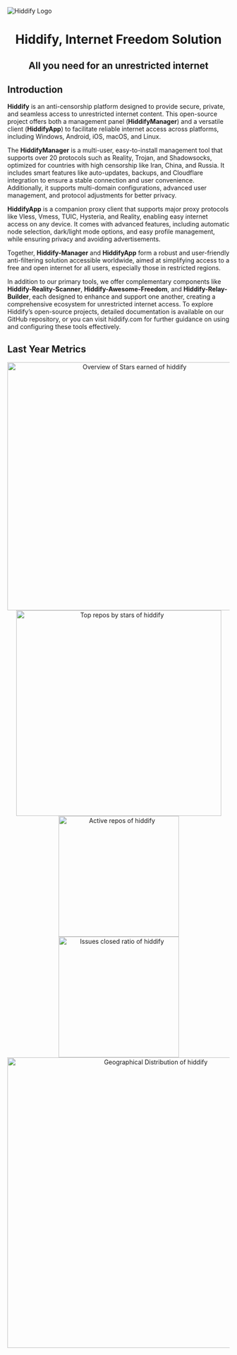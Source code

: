 ![Hiddify Logo](https://user-images.githubusercontent.com/125398461/227777845-a4d0f86b-faa2-4f2b-a410-4aa5f68bfe19.png)

<h1 align="center">Hiddify, Internet Freedom Solution</h1>
<h2 align="center">All you need for an unrestricted internet</h2>



## Introduction
<!-- Copy-paste in your Readme.md file -->
**Hiddify** is an anti-censorship platform designed to provide secure, private, and seamless access to unrestricted internet content. This open-source project offers both a management panel (**HiddifyManager**) and a versatile client (**HiddifyApp**) to facilitate reliable internet access across platforms, including Windows, Android, iOS, macOS, and Linux.

The **HiddifyManager** is a multi-user, easy-to-install management tool that supports over 20 protocols such as Reality, Trojan, and Shadowsocks, optimized for countries with high censorship like Iran, China, and Russia. It includes smart features like auto-updates, backups, and Cloudflare integration to ensure a stable connection and user convenience. Additionally, it supports multi-domain configurations, advanced user management, and protocol adjustments for better privacy.

**HiddifyApp** is a companion proxy client that supports major proxy protocols like Vless, Vmess, TUIC, Hysteria, and Reality, enabling easy internet access on any device. It comes with advanced features, including automatic node selection, dark/light mode options, and easy profile management, while ensuring privacy and avoiding advertisements.

Together, **Hiddify-Manager** and **HiddifyApp** form a robust and user-friendly anti-filtering solution accessible worldwide, aimed at simplifying access to a free and open internet for all users, especially those in restricted regions.

In addition to our primary tools, we offer complementary components like **Hiddify-Reality-Scanner**, **Hiddify-Awesome-Freedom**, and **Hiddify-Relay-Builder**, each designed to enhance and support one another, creating a comprehensive ecosystem for unrestricted internet access. To explore Hiddify’s open-source projects, detailed documentation is available on our GitHub repository, or you can visit hiddify.com for further guidance on using and configuring these tools effectively.

## Last Year Metrics 


<!-- Copy-paste in your Readme.md file -->
<a href="https://next.ossinsight.io/widgets/official/compose-org-overview-stars?owner_id=126981719&period=past_12_months" target="_blank" style="display: block" align="center">
  <picture>
    <source media="(prefers-color-scheme: dark)" srcset="https://next.ossinsight.io/widgets/official/compose-org-overview-stars/thumbnail.png?owner_id=126981719&period=past_12_months&image_size=2x6&color_scheme=dark" width="561" height="auto">
    <img alt="Overview of Stars earned of hiddify" src="https://next.ossinsight.io/widgets/official/compose-org-overview-stars/thumbnail.png?owner_id=126981719&period=past_12_months&image_size=2x6&color_scheme=light" width="561" height="auto">
  </picture>
</a>
<!-- Copy-paste in your Readme.md file -->

<a href="https://next.ossinsight.io/widgets/official/compose-org-stars-top-repos?owner_id=126981719&period=past_12_months" target="_blank" style="display: block" align="center">
  <picture>
    <source media="(prefers-color-scheme: dark)" srcset="https://next.ossinsight.io/widgets/official/compose-org-stars-top-repos/thumbnail.png?owner_id=126981719&period=past_12_months&image_size=4x5&color_scheme=dark" width="465" height="auto">
    <img alt="Top repos by stars of hiddify" src="https://next.ossinsight.io/widgets/official/compose-org-stars-top-repos/thumbnail.png?owner_id=126981719&period=past_12_months&image_size=4x5&color_scheme=light" width="465" height="auto">
  </picture>
</a>

<!-- Made with [OSS Insight](https://ossinsight.io/) -->


<!-- Made with [OSS Insight](https://ossinsight.io/) -->



<!-- Made with [OSS Insight](https://ossinsight.io/) -->


<!-- Copy-paste in your Readme.md file -->

<a href="https://next.ossinsight.io/widgets/official/compose-org-activity-active-ranking?activity=repos&owner_id=126981719&period=past_12_months" target="_blank" style="display: block" align="center">
  <picture>
    <source media="(prefers-color-scheme: dark)" srcset="https://next.ossinsight.io/widgets/official/compose-org-activity-active-ranking/thumbnail.png?activity=repos&owner_id=126981719&period=past_12_months&image_size=4x3&color_scheme=dark" width="273" height="auto">
    <img alt="Active repos of hiddify" src="https://next.ossinsight.io/widgets/official/compose-org-activity-active-ranking/thumbnail.png?activity=repos&owner_id=126981719&period=past_12_months&image_size=4x3&color_scheme=light" width="273" height="auto">
  </picture>
</a>

<!-- Made with [OSS Insight](https://ossinsight.io/) -->


<!-- Copy-paste in your Readme.md file -->

<a href="https://next.ossinsight.io/widgets/official/compose-org-productivity-ratio?activity=issues%2Fclosed&owner_id=126981719&period=past_12_months" target="_blank" style="display: block" align="center">
  <picture>
    <source media="(prefers-color-scheme: dark)" srcset="https://next.ossinsight.io/widgets/official/compose-org-productivity-ratio/thumbnail.png?activity=issues%2Fclosed&owner_id=126981719&period=past_12_months&image_size=3x3&color_scheme=dark" width="273" height="auto">
    <img alt="Issues closed ratio of hiddify" src="https://next.ossinsight.io/widgets/official/compose-org-productivity-ratio/thumbnail.png?activity=issues%2Fclosed&owner_id=126981719&period=past_12_months&image_size=3x3&color_scheme=light" width="273" height="auto">
  </picture>
</a>

<a href="https://next.ossinsight.io/widgets/official/compose-org-activity-map?activity=stars&role=stars&owner_id=126981719&period=past_12_months" target="_blank" style="display: block" align="center">
  <picture>
    <source media="(prefers-color-scheme: dark)" srcset="https://next.ossinsight.io/widgets/official/compose-org-activity-map/thumbnail.png?activity=stars&role=stars&owner_id=126981719&period=past_12_months&image_size=4x7&color_scheme=dark" width="657" height="auto">
    <img alt="Geographical Distribution of hiddify" src="https://next.ossinsight.io/widgets/official/compose-org-activity-map/thumbnail.png?activity=stars&role=stars&owner_id=126981719&period=past_12_months&image_size=4x7&color_scheme=light" width="657" height="auto">
  </picture>
</a>


<!-- Made with [OSS Insight](https://ossinsight.io/) -->
